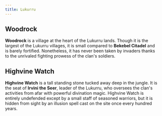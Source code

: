 ```yaml
---
title: Lukurru
---
```


## Woodrock

**Woodrock** is a village at the heart of the Lukurru lands. Though it is the largest of the Lukurru villages, it is small compared to **Bekebel Citadel** and is barely fortified. Nonetheless, it has never been taken by invaders thanks to the unrivaled fighting prowess of the clan's soldiers.

## Highvine Watch

**Highvine Watch** is a tall standing stone tucked away deep in the jungle. It is the seat of **Irvini the Seer**, leader of the Lukurru, who oversees the clan's activities from afar with powerful divination magic. Highvine Watch is entirely undefended except by a small staff of seasoned warriors, but it is hidden from sight by an illusion spell cast on the site once every hundred years.
